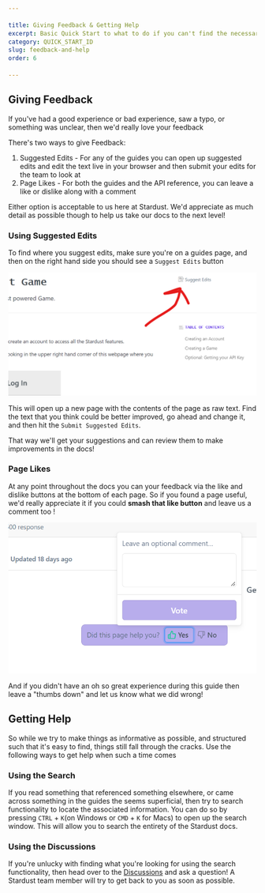 ```yaml
---

title: Giving Feedback & Getting Help
excerpt: Basic Quick Start to what to do if you can't find the necessary information in the docs.
category: QUICK_START_ID
slug: feedback-and-help
order: 6

---
```


## Giving Feedback
If you've had a good experience or bad experience, saw a typo, or something was unclear, then we'd really love your feedback

There's two ways to give Feedback:

1. Suggested Edits - For any of the guides you can open up suggested edits and edit the text live in your browser and then submit your edits for the team to look at
2. Page Likes - For both the guides and the API reference, you can leave a like or dislike along with a comment

Either option is acceptable to us here at Stardust. We'd appreciate as much detail as possible though to help us take our docs to the next level!


### Using Suggested Edits

To find where you suggest edits, make sure you're on a guides page, and then on the right hand side you should see a `Suggest Edits` button

![Suggest Edits](../images/guides/feedback_help/suggest_edits.png)

This will open up a new page with the contents of the page as raw text. Find the text that you think could be better improved, go ahead and change it, and then hit the `Submit Suggested Edits`.

That way we'll get your suggestions and can review them to make improvements in the docs!

### Page Likes
At any point throughout the docs you can your feedback via the like and dislike buttons at the bottom of each page. So if you found a page useful, we'd really appreciate it if you could **smash that like button** and leave us a comment too !

![Like Button](../images/guides/feedback_help/like_button.png)

 And if you didn't have an oh so great experience during this guide then leave a "thumbs down" and let us know what we did wrong!


## Getting Help
So while we try to make things as informative as possible, and structured such that it's easy to find, things still fall through the cracks. Use the following ways to get help when such a time comes

### Using the Search
If you read something that referenced something elsewhere, or came across something in the guides the seems superficial, then try to search functionality to locate the associated information. You can do so by pressing `CTRL` + `K`(on Windows or `CMD` + `K` for Macs) to open up the search window. This will allow you to search the entirety of the Stardust docs.

### Using the Discussions
If you're unlucky with finding what you're looking for using the search functionality, then head over to the [Discussions](https://docs.stardust.gg/v0.0.0/discuss) and ask a question! A Stardust team member will try to get back to you as soon as possible.

